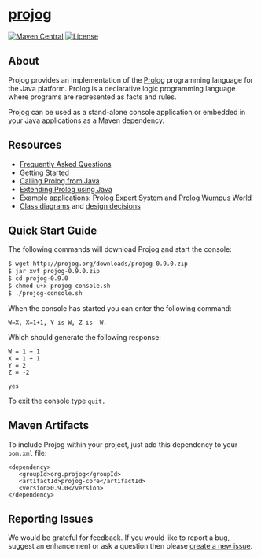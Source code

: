 # [projog](http://projog.org "Prolog interpreter for Java")
[![Maven Central](https://img.shields.io/maven-central/v/org.projog/projog-core.svg)](https://search.maven.org/search?q=g:org.projog)
[![License](https://img.shields.io/badge/license-Apache%20v2.0-blue.svg)](http://www.apache.org/licenses/LICENSE-2.0)

## About

Projog provides an implementation of the [Prolog](https://en.wikipedia.org/wiki/Prolog) programming language for the Java platform. Prolog is a declarative logic programming language where programs are represented as facts and rules.

Projog can be used as a stand-alone console application or embedded in your Java applications as a Maven dependency.

## Resources

- [Frequently Asked Questions](http://projog.org/faq.html)
- [Getting Started](http://projog.org/getting-started.html)
- [Calling Prolog from Java](http://projog.org/calling-prolog-from-java.html)
- [Extending Prolog using Java](http://projog.org/extending-prolog-with-java.html)
- Example applications: [Prolog Expert System](https://github.com/s-webber/prolog-expert-system) and [Prolog Wumpus World](https://github.com/s-webber/prolog-wumpus-world)
- [Class diagrams](http://projog.org/class-diagrams.html) and [design decisions](http://projog.org/design-decisions.html)

## Quick Start Guide

The following commands will download Projog and start the console:

```sh
$ wget http://projog.org/downloads/projog-0.9.0.zip
$ jar xvf projog-0.9.0.zip
$ cd projog-0.9.0
$ chmod u+x projog-console.sh
$ ./projog-console.sh
```

When the console has started you can enter the following command:

```
W=X, X=1+1, Y is W, Z is -W.
```

Which should generate the following response:

```
W = 1 + 1
X = 1 + 1
Y = 2
Z = -2

yes
```

To exit the console type `quit.`

## Maven Artifacts

To include Projog within your project, just add this dependency to your `pom.xml` file:

```
<dependency>
   <groupId>org.projog</groupId>
   <artifactId>projog-core</artifactId>
   <version>0.9.0</version>
</dependency>
```

## Reporting Issues

We would be grateful for feedback. If you would like to report a bug, suggest an enhancement or ask a question then please [create a new issue](https://github.com/s-webber/projog/issues/new).
